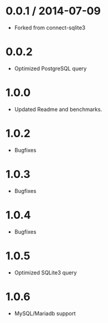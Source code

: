 0.0.1 / 2014-07-09
==================

  * Forked from connect-sqlite3


0.0.2
==================

  * Optimized PostgreSQL query


1.0.0
==================

  * Updated Readme and benchmarks.


1.0.2
==================
  * Bugfixes


1.0.3
==================
* Bugfixes


1.0.4
==================
* Bugfixes


1.0.5
==================

  * Optimized SQLite3 query


1.0.6
==================

  * MySQL/Mariadb support

